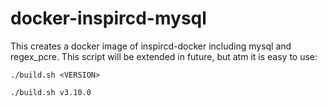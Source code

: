 # docker-inspircd-mysql

This creates a docker image of inspircd-docker including mysql and regex\_pcre. This script will be extended in future, but atm it is easy to use:

```
./build.sh <VERSION>

./build.sh v3.10.0
```
